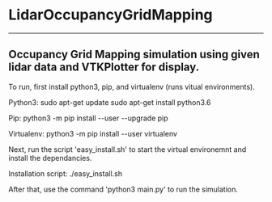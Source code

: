 # LidarOccupancyGridMapping
-------------------------------------------------------------------------------------------------------------------------------
Occupancy Grid Mapping simulation using given lidar data and VTKPlotter for display.
-------------------------------------------------------------------------------------------------------------------------------

To run, first install python3, pip, and virtualenv (runs vitual environments).

Python3: sudo apt-get update
         sudo apt-get install python3.6

Pip: python3 -m pip install --user --upgrade pip

Virtualenv: python3 -m pip install --user virtualenv

Next, run the script 'easy_install.sh' to start the virtual environemnt and install the dependancies. 

Installation script: ./easy_install.sh

After that, use the command 'python3 main.py' to run the simulation.
